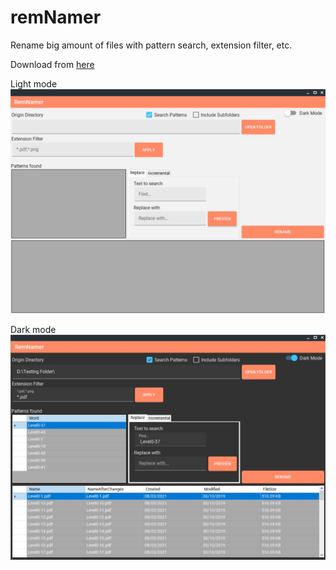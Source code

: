 # remNamer
Rename big amount of files with pattern search, extension filter, etc.

Download from [here](https://github.com/Krauser123/remNamer/blob/master/remNamer/Executable/remNamer.zip)

Light mode
![Screenshoot1](https://github.com/Krauser123/remNamer/blob/master/remNamer/Images/RemNamer001.jpg)


Dark mode
![Screenshoot1](https://github.com/Krauser123/remNamer/blob/master/remNamer/Images/RemNamer002.jpg)
